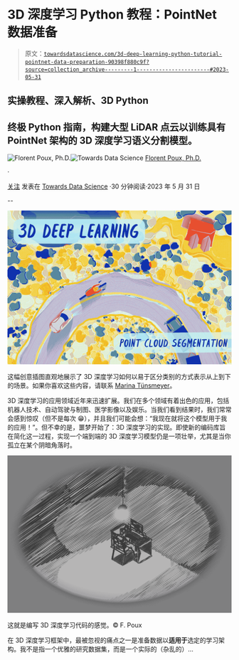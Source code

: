 # 3D 深度学习 Python 教程：PointNet 数据准备

> 原文：[`towardsdatascience.com/3d-deep-learning-python-tutorial-pointnet-data-preparation-90398f880c9f?source=collection_archive---------1-----------------------#2023-05-31`](https://towardsdatascience.com/3d-deep-learning-python-tutorial-pointnet-data-preparation-90398f880c9f?source=collection_archive---------1-----------------------#2023-05-31)

## 实操教程、深入解析、3D Python

## 终极 Python 指南，构建大型 LiDAR 点云以训练具有 PointNet 架构的 3D 深度学习语义分割模型。

[](https://medium.com/@florentpoux?source=post_page-----90398f880c9f--------------------------------)![Florent Poux, Ph.D.](https://medium.com/@florentpoux?source=post_page-----90398f880c9f--------------------------------)[](https://towardsdatascience.com/?source=post_page-----90398f880c9f--------------------------------)![Towards Data Science](https://towardsdatascience.com/?source=post_page-----90398f880c9f--------------------------------) [Florent Poux, Ph.D.](https://medium.com/@florentpoux?source=post_page-----90398f880c9f--------------------------------)

·

[关注](https://medium.com/m/signin?actionUrl=https%3A%2F%2Fmedium.com%2F_%2Fsubscribe%2Fuser%2F8ba7bf4ad784&operation=register&redirect=https%3A%2F%2Ftowardsdatascience.com%2F3d-deep-learning-python-tutorial-pointnet-data-preparation-90398f880c9f&user=Florent+Poux%2C+Ph.D.&userId=8ba7bf4ad784&source=post_page-8ba7bf4ad784----90398f880c9f---------------------post_header-----------) 发表在 [Towards Data Science](https://towardsdatascience.com/?source=post_page-----90398f880c9f--------------------------------) ·30 分钟阅读·2023 年 5 月 31 日[](https://medium.com/m/signin?actionUrl=https%3A%2F%2Fmedium.com%2F_%2Fvote%2Ftowards-data-science%2F90398f880c9f&operation=register&redirect=https%3A%2F%2Ftowardsdatascience.com%2F3d-deep-learning-python-tutorial-pointnet-data-preparation-90398f880c9f&user=Florent+Poux%2C+Ph.D.&userId=8ba7bf4ad784&source=-----90398f880c9f---------------------clap_footer-----------)

--

[](https://medium.com/m/signin?actionUrl=https%3A%2F%2Fmedium.com%2F_%2Fbookmark%2Fp%2F90398f880c9f&operation=register&redirect=https%3A%2F%2Ftowardsdatascience.com%2F3d-deep-learning-python-tutorial-pointnet-data-preparation-90398f880c9f&source=-----90398f880c9f---------------------bookmark_footer-----------)![](img/23e707b7b223e287573f055b8cbb2a60.png)

这幅创意插图直观地展示了 3D 深度学习如何以易于区分类别的方式表示从上到下的场景。如果你喜欢这些内容，请联系 [Marina Tünsmeyer](http://mimatelier.com/)。

3D 深度学习的应用领域近年来迅速扩展。我们在多个领域有着出色的应用，包括机器人技术、自动驾驶与制图、医学影像以及娱乐。当我们看到结果时，我们常常会感到惊叹（但不是每次 😁），并且我们可能会想：“我现在就将这个模型用于我的应用！”。但不幸的是，噩梦开始了：3D 深度学习的实现。即使新的编码库旨在简化这一过程，实现一个端到端的 3D 深度学习模型仍是一项壮举，尤其是当你孤立在某个阴暗角落时。

![](img/a17e508f9b1bc782eb13b6b65a6cde85.png)

这就是编写 3D 深度学习代码的感觉。© F. Poux

在 3D 深度学习框架中，最被忽视的痛点之一是准备数据以**适用于**选定的学习架构。我不是指一个优雅的研究数据集，而是一个实际的（杂乱的）...
